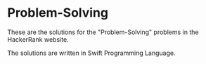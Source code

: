# Problem-Solving

These are the solutions for the "Problem-Solving" problems in the HackerRank website.

The solutions are written in Swift Programming Language.
